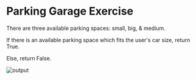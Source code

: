 # Parking Garage Exercise

There are three available parking spaces: small, big, & medium.

If there is an available parking space which fits the user's car size, return True.

Else, return False.

![output](relative/path/to/img.jpg?raw=true "CLI output")